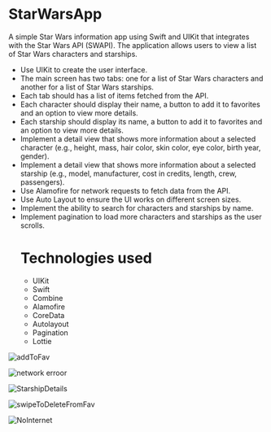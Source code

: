 # StarWarsApp
A simple Star Wars information app using Swift and UIKit that integrates with the Star Wars API (SWAPI). 
The application allows users to view a list of Star Wars characters and starships. 
- Use UIKit to create the user interface.
- The main screen has two tabs: one for a list of Star Wars characters and another for a list of Star Wars starships.
- Each tab should has a list of items fetched from the API.
- Each character should display their name, a button to add it to favorites and an option to view more details.
- Each starship should display its name, a button to add it to favorites and an option to view more details.
- Implement a detail view that shows more information about a selected character (e.g., height, mass, hair color, skin color, eye color, birth year, gender).
- Implement a detail view that shows more information about a selected starship (e.g., model, manufacturer, cost in credits, length, crew, passengers).
- Use Alamofire for network requests to fetch data from the API.
- Use Auto Layout to ensure the UI works on different screen sizes.
- Implement the ability to search for characters and starships by name.
- Implement pagination to load more characters and starships as the user scrolls.
  # Technologies used
  - UIKit
  - Swift
  - Combine
  - Alamofire
  - CoreData
  - Autolayout
  - Pagination
  - Lottie
  
![addToFav](https://github.com/user-attachments/assets/335a8f09-cae7-4f01-bd2d-8c63969a6a4d) 


![network erroor ](https://github.com/user-attachments/assets/889ea568-1f7f-4a4f-a86c-0e25a79223a2)


![StarshipDetails](https://github.com/user-attachments/assets/ac6c1d36-3d18-4785-bd4f-7e9d214bc361)


![swipeToDeleteFromFav](https://github.com/user-attachments/assets/9e18a159-4d0d-4a1e-87d6-3164a316c5ea)


![NoInternet](https://github.com/user-attachments/assets/c04a3f4b-f67d-4a32-b36c-737b14691929)
